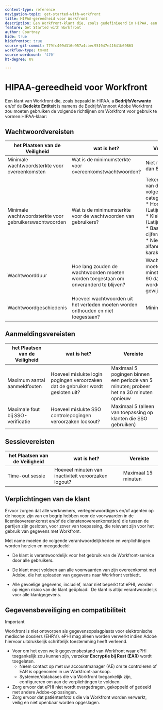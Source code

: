 ```yaml
---
content-type: reference
navigation-topic: get-started-with-workfront
title: HIPAA-gereedheid voor Workfront
description: Een Workfront-klant die, zoals gedefinieerd in HIPAA, een Business Associate en/of de Covered Entiteit is namens wie de Business Associate Adobe Workfront verstrekt, moet de volgende richtlijnen gebruiken om Workfront voor gebruik geschikt voor HIPAA te configureren.
feature: Get Started with Workfront
author: Courtney
hide: true
hidefromtoc: true
source-git-commit: 779fc409d316e957a4cbec951047e41641b69863
workflow-type: tm+mt
source-wordcount: '470'
ht-degree: 0%

---
```



# HIPAA-gereedheid voor Workfront

Een klant van Workfront die, zoals bepaald in HIPAA, a **BedrijfsVerwante** en/of de **Bedekte Entiteit** is namens de BedrijfsVennoot Adobe Workfront zou moeten gebruiken de volgende richtlijnen om Workfront voor gebruik te vormen HIPAA-klaar:


## Wachtwoordvereisten

| **het Plaatsen van de Veiligheid** | **wat is het?** | **Vereiste** |
|----------------------|------------------|------------------|
| Minimale wachtwoordsterkte voor overeenkomsten | Wat is de minimumsterkte voor overeenkomstwachtwoorden? | Niet minder dan 8 tekens |
| Minimale wachtwoordsterkte voor gebruikerswachtwoorden | Wat is de minimumsterkte voor de wachtwoorden van gebruikers? | Teken van drie van de volgende categorieën:<br> * Hoofdletters (Latijn alfabet) <br> * Kleine letters (Latijn alfabet) <br> * Basis 10 cijfers <br> * Niet alfanumerieke karakters |
| Wachtwoordduur | Hoe lang zouden de wachtwoorden moeten worden toegestaan om onveranderd te blijven? | Wachtwoorden moeten ten minste om de 90 dagen worden gewijzigd |
| Wachtwoordgeschiedenis | Hoeveel wachtwoorden uit het verleden moeten worden onthouden en niet toegestaan? | Minimaal 5 |


## Aanmeldingsvereisten

| **het Plaatsen van de Veiligheid** | **wat is het?** | **Vereiste** |
|----------------------|------------------|------------------|
| Maximum aantal aanmeldfouten | Hoeveel mislukte login pogingen veroorzaken dat de gebruiker wordt gesloten uit? | Maximaal 5 pogingen binnen een periode van 5 minuten; probeer het na 30 minuten opnieuw |
| Maximale fout bij SSO-verificatie | Hoeveel mislukte SSO controlepogingen veroorzaken lockout? | Maximaal 5 (alleen van toepassing op klanten die SSO gebruiken) |


## Sessievereisten

| **het Plaatsen van de Veiligheid** | **wat is het?** | **Vereiste** |
|----------------------|------------------|------------------|
| Time-out sessie | Hoeveel minuten van inactiviteit veroorzaken logout? | Maximaal 15 minuten |

## Verplichtingen van de klant

Ervoor zorgen dat alle werknemers, vertegenwoordigers en/of agenten op de hoogte zijn van en begrip hebben voor de voorwaarden in de licentieovereenkomst en/of de dienstenovereenkomst(en) die tussen de partijen zijn gesloten, voor zover van toepassing, die relevant zijn voor het gebruik van gegevens met Workfront.

Met name moeten de volgende verantwoordelijkheden en verplichtingen worden herzien en meegedeeld: 

* De klant is verantwoordelijk voor het gebruik van de Workfront-service door alle gebruikers. 

* De klant moet voldoen aan alle voorwaarden van zijn overeenkomst met Adobe, die het uploaden van gegevens naar Workfront verbiedt. 

* Alle gevoelige gegevens, inclusief, maar niet beperkt tot ePHI, worden op eigen risico van de klant geüpload.  De klant is altijd verantwoordelijk voor alle klantgegevens. 


## Gegevensbeveiliging en compatibiliteit

>[!IMPORTANT]
>
>Workfront is niet ontworpen als gegevensopslagplaats voor elektronische medische dossiers (EHR&#39;s). ePHI mag alleen worden verwerkt indien Adobe hiervoor uitdrukkelijk schriftelijk toestemming heeft verleend. 

* Voor om het even welk gegevensbestand van Workfront waar ePHI toegankelijk zou kunnen zijn, verzeker **Encryptie bij Rest (EAR)** wordt toegelaten.
   * Neem contact op met uw accountmanager (AE) om te controleren of EAR is opgenomen in uw Workfront-aankoop.
   * Systemen/databases die via Workfront toegankelijk zijn, configureren om aan de verplichtingen te voldoen.
* Zorg ervoor dat ePHI niet wordt overgedragen, gekoppeld of gedeeld met andere Adobe-oplossingen.
* Zorg ervoor dat patiëntenfoto&#39;s die via Workfront worden verwerkt, veilig en niet openbaar worden opgeslagen.